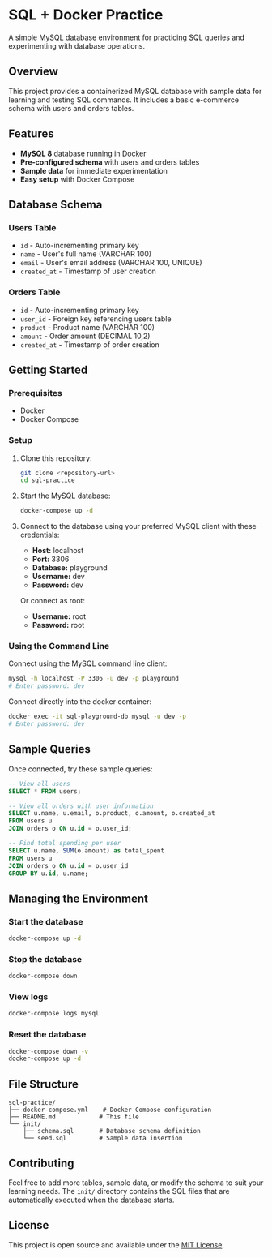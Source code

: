 # SQL + Docker Practice

A simple MySQL database environment for practicing SQL queries and experimenting with database operations.

## Overview

This project provides a containerized MySQL database with sample data for learning and testing SQL commands. It includes a basic e-commerce schema with users and orders tables.

## Features

- **MySQL 8** database running in Docker
- **Pre-configured schema** with users and orders tables
- **Sample data** for immediate experimentation
- **Easy setup** with Docker Compose

## Database Schema

### Users Table
- `id` - Auto-incrementing primary key
- `name` - User's full name (VARCHAR 100)
- `email` - User's email address (VARCHAR 100, UNIQUE)
- `created_at` - Timestamp of user creation

### Orders Table
- `id` - Auto-incrementing primary key
- `user_id` - Foreign key referencing users table
- `product` - Product name (VARCHAR 100)
- `amount` - Order amount (DECIMAL 10,2)
- `created_at` - Timestamp of order creation

## Getting Started

### Prerequisites
- Docker
- Docker Compose

### Setup

1. Clone this repository:
   ```bash
   git clone <repository-url>
   cd sql-practice
   ```

2. Start the MySQL database:
   ```bash
   docker-compose up -d
   ```

3. Connect to the database using your preferred MySQL client with these credentials:
   - **Host:** localhost
   - **Port:** 3306
   - **Database:** playground
   - **Username:** dev
   - **Password:** dev

   Or connect as root:
   - **Username:** root
   - **Password:** root

### Using the Command Line

Connect using the MySQL command line client:
```bash
mysql -h localhost -P 3306 -u dev -p playground
# Enter password: dev
```

Connect directly into the docker container:
```bash
docker exec -it sql-playground-db mysql -u dev -p
# Enter password: dev
```

## Sample Queries

Once connected, try these sample queries:

```sql
-- View all users
SELECT * FROM users;

-- View all orders with user information
SELECT u.name, u.email, o.product, o.amount, o.created_at
FROM users u
JOIN orders o ON u.id = o.user_id;

-- Find total spending per user
SELECT u.name, SUM(o.amount) as total_spent
FROM users u
JOIN orders o ON u.id = o.user_id
GROUP BY u.id, u.name;
```

## Managing the Environment

### Start the database
```bash
docker-compose up -d
```

### Stop the database
```bash
docker-compose down
```

### View logs
```bash
docker-compose logs mysql
```

### Reset the database
```bash
docker-compose down -v
docker-compose up -d
```

## File Structure

```
sql-practice/
├── docker-compose.yml    # Docker Compose configuration
├── README.md            # This file
└── init/
    ├── schema.sql       # Database schema definition
    └── seed.sql         # Sample data insertion
```

## Contributing

Feel free to add more tables, sample data, or modify the schema to suit your learning needs. The `init/` directory contains the SQL files that are automatically executed when the database starts.

## License

This project is open source and available under the [MIT License](LICENSE).
